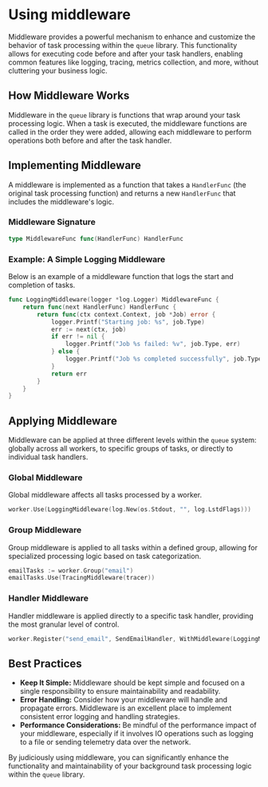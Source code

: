 # Using middleware

Middleware provides a powerful mechanism to enhance and customize the behavior of task processing within the `queue` library. This functionality allows for executing code before and after your task handlers, enabling common features like logging, tracing, metrics collection, and more, without cluttering your business logic.

## How Middleware Works

Middleware in the `queue` library is functions that wrap around your task processing logic. When a task is executed, the middleware functions are called in the order they were added, allowing each middleware to perform operations both before and after the task handler.

## Implementing Middleware

A middleware is implemented as a function that takes a `HandlerFunc` (the original task processing function) and returns a new `HandlerFunc` that includes the middleware's logic.

### Middleware Signature

```go
type MiddlewareFunc func(HandlerFunc) HandlerFunc
```

### Example: A Simple Logging Middleware

Below is an example of a middleware function that logs the start and completion of tasks.

```go
func LoggingMiddleware(logger *log.Logger) MiddlewareFunc {
    return func(next HandlerFunc) HandlerFunc {
        return func(ctx context.Context, job *Job) error {
            logger.Printf("Starting job: %s", job.Type)
            err := next(ctx, job)
            if err != nil {
                logger.Printf("Job %s failed: %v", job.Type, err)
            } else {
                logger.Printf("Job %s completed successfully", job.Type)
            }
            return err
        }
    }
}
```

## Applying Middleware

Middleware can be applied at three different levels within the `queue` system: globally across all workers, to specific groups of tasks, or directly to individual task handlers.

### Global Middleware

Global middleware affects all tasks processed by a worker.

```go
worker.Use(LoggingMiddleware(log.New(os.Stdout, "", log.LstdFlags)))
```

### Group Middleware

Group middleware is applied to all tasks within a defined group, allowing for specialized processing logic based on task categorization.

```go
emailTasks := worker.Group("email")
emailTasks.Use(TracingMiddleware(tracer))
```

### Handler Middleware

Handler middleware is applied directly to a specific task handler, providing the most granular level of control.

```go
worker.Register("send_email", SendEmailHandler, WithMiddleware(LoggingMiddleware(log.New(os.Stdout, "", log.LstdFlags))))
```

## Best Practices

- **Keep It Simple:** Middleware should be kept simple and focused on a single responsibility to ensure maintainability and readability.
- **Error Handling:** Consider how your middleware will handle and propagate errors. Middleware is an excellent place to implement consistent error logging and handling strategies.
- **Performance Considerations:** Be mindful of the performance impact of your middleware, especially if it involves IO operations such as logging to a file or sending telemetry data over the network.

By judiciously using middleware, you can significantly enhance the functionality and maintainability of your background task processing logic within the `queue` library.
